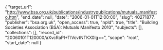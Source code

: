 {
  "target_url": "http://www.bsa.org.uk/publications/industrypublications/mutuals_manifesto.htm", 
  "end_date": null, 
  "date": "2006-01-01T12:00:00", 
  "slug": 40271877, 
  "publisher": "bsa.org.uk", 
  "open_access": true, 
  "npld": true, 
  "title": "Building Societies Association (BSA): Mutuals Manifesto 2010", 
  "subjects": [], 
  "collections": [], 
  "record_id": "20060101T120000/aXvcRaPI+TIVcvtNTKX0Ig==", 
  "scope": "root", 
  "start_date": null
}

